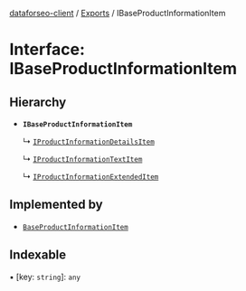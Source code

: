 [dataforseo-client](../README.md) / [Exports](../modules.md) / IBaseProductInformationItem

# Interface: IBaseProductInformationItem

## Hierarchy

- **`IBaseProductInformationItem`**

  ↳ [`IProductInformationDetailsItem`](IProductInformationDetailsItem.md)

  ↳ [`IProductInformationTextItem`](IProductInformationTextItem.md)

  ↳ [`IProductInformationExtendedItem`](IProductInformationExtendedItem.md)

## Implemented by

- [`BaseProductInformationItem`](../classes/BaseProductInformationItem.md)

## Indexable

▪ [key: `string`]: `any`
